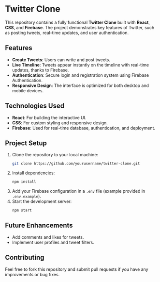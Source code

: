 # Twitter Clone

This repository contains a fully functional **Twitter Clone** built with **React**, **CSS**, and **Firebase**. The project demonstrates key features of Twitter, such as posting tweets, real-time updates, and user authentication.

## Features
- **Create Tweets**: Users can write and post tweets.
- **Live Timeline**: Tweets appear instantly on the timeline with real-time updates, thanks to Firebase.
- **Authentication**: Secure login and registration system using Firebase Authentication.
- **Responsive Design**: The interface is optimized for both desktop and mobile devices.
  
## Technologies Used
- **React**: For building the interactive UI.
- **CSS**: For custom styling and responsive design.
- **Firebase**: Used for real-time database, authentication, and deployment.

## Project Setup
1. Clone the repository to your local machine:
    ```bash
    git clone https://github.com/yourusername/twitter-clone.git
    ```
2. Install dependencies:
    ```bash
    npm install
    ```
3. Add your Firebase configuration in a `.env` file (example provided in `.env.example`).
4. Start the development server:
    ```bash
    npm start
    ```

## Future Enhancements
- Add comments and likes for tweets.
- Implement user profiles and tweet filters.

## Contributing
Feel free to fork this repository and submit pull requests if you have any improvements or bug fixes.
